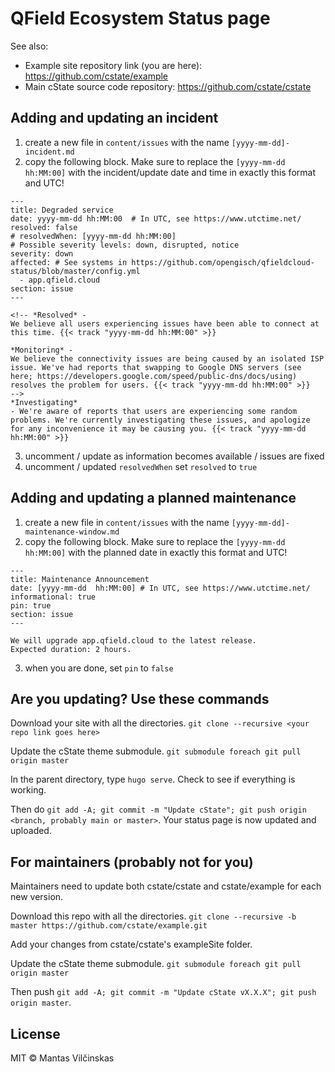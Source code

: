 # QField Ecosystem Status page

See also:

* Example site repository link (you are here): https://github.com/cstate/example
* Main cState source code repository: https://github.com/cstate/cstate

## Adding and updating an incident

1. create a new file in `content/issues` with the name `[yyyy-mm-dd]-incident.md`
2. copy the following block. Make sure to replace the `[yyyy-mm-dd  hh:MM:00]`
   with the incident/update date and time in exactly this format and UTC!

```
---
title: Degraded service
date: yyyy-mm-dd hh:MM:00  # In UTC, see https://www.utctime.net/
resolved: false
# resolvedWhen: [yyyy-mm-dd hh:MM:00]
# Possible severity levels: down, disrupted, notice
severity: down
affected: # See systems in https://github.com/opengisch/qfieldcloud-status/blob/master/config.yml
  - app.qfield.cloud
section: issue
---

<!-- *Resolved* -
We believe all users experiencing issues have been able to connect at this time. {{< track "yyyy-mm-dd hh:MM:00" >}}

*Monitoring* -
We believe the connectivity issues are being caused by an isolated ISP issue. We've had reports that swapping to Google DNS servers (see here; https://developers.google.com/speed/public-dns/docs/using) resolves the problem for users. {{< track "yyyy-mm-dd hh:MM:00" >}}
-->
*Investigating*
- We're aware of reports that users are experiencing some random problems. We're currently investigating these issues, and apologize for any inconvenience it may be causing you. {{< track "yyyy-mm-dd hh:MM:00" >}}
```

3. uncomment / update as information becomes available / issues are fixed
4. uncomment / updated `resolvedWhen` set `resolved` to `true`

## Adding and updating a planned maintenance

1. create a new file in `content/issues` with the name `[yyyy-mm-dd]-maintenance-window.md`
2. copy the following block. Make sure to replace the `[yyyy-mm-dd  hh:MM:00]`
   with the planned date in exactly this format and UTC!

```
---
title: Maintenance Announcement 
date: [yyyy-mm-dd  hh:MM:00] # In UTC, see https://www.utctime.net/
informational: true
pin: true
section: issue
---

We will upgrade app.qfield.cloud to the latest release.
Expected duration: 2 hours.
```

3. when you are done, set `pin` to `false`

## Are you updating? Use these commands

Download your site with all the directories. `git clone --recursive <your repo link goes here>`

Update the cState theme submodule. `git submodule foreach git pull origin master`

In the parent directory, type `hugo serve`. Check to see if everything is working.

Then do `git add -A; git commit -m "Update cState"; git push origin <branch, probably main or master>`. Your status page is now updated and uploaded.


## For maintainers (probably not for you)

Maintainers need to update both cstate/cstate and cstate/example for each new version.

Download this repo with all the directories. `git clone --recursive -b master https://github.com/cstate/example.git`

Add your changes from cstate/cstate's exampleSite folder.

Update the cState theme submodule. `git submodule foreach git pull origin master`

Then push `git add -A; git commit -m "Update cState vX.X.X"; git push origin master`.

## License

MIT © Mantas Vilčinskas
